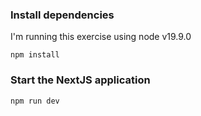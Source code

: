 ### Install dependencies

I'm running this exercise using node v19.9.0

```
npm install
```

### Start the NextJS application

```
npm run dev
```
